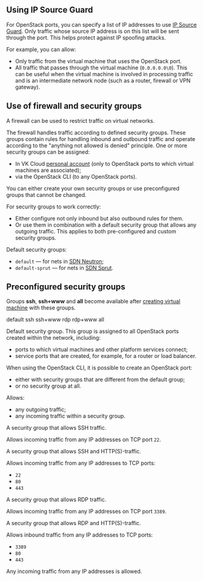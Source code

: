 ## Using IP Source Guard

For OpenStack ports, you can specify a list of IP addresses to use [IP Source Guard](https://www.juniper.net/documentation/us/en/software/junos/security-services/topics/concept/port-security-ip-source-guard.html).
Only traffic whose source IP address is on this list will be sent through the port. This helps protect against IP spoofing attacks.

For example, you can allow:

- Only traffic from the virtual machine that uses the OpenStack port.
- All traffic that passes through the virtual machine (`0.0.0.0.0\0`). This can be useful when the virtual machine is involved in processing traffic and is an intermediate network node (such as a router, firewall or VPN gateway).

## Use of firewall and security groups

A firewall can be used to restrict traffic on virtual networks.

The firewall handles traffic according to defined security groups. These groups contain rules for handling inbound and outbound traffic and operate according to the "anything not allowed is denied" principle. One or more security groups can be assigned:

- In VK Cloud [personal account](https://msk.cloud.vk.com/app/en/) (only to OpenStack ports to which virtual machines are associated);
- via the OpenStack CLI (to any OpenStack ports).

You can either create your own security groups or use preconfigured groups that cannot be changed.

For security groups to work correctly:

- Either configure not only inbound but also outbound rules for them.
- Or use them in combination with a default security group that allows any outgoing traffic. This applies to both pre-configured and custom security groups.

Default security groups:

- `default` — for nets in [SDN Neutron](../architecture#sdns_used);
- `default-sprut` — for nets in [SDN Sprut](../architecture#sdns_used).

## Preconfigured security groups

<warn>

Groups **ssh**, **ssh+www** and **all** become available after [creating virtual machine](/en/computing/iaas/service-management/vm/vm-create) with these groups.

</warn>

<tabs>
<tablist>
<tab>default</tab>
<tab>ssh</tab>
<tab>ssh+www</tab>
<tab>rdp</tab>
<tab>rdp+www</tab>
<tab>all</tab>
</tablist>
<tabpanel>

Default security group. This group is assigned to all OpenStack ports created within the network, including:

- ports to which virtual machines and other platform services connect;
- service ports that are created, for example, for a router or load balancer.

<info>

When using the OpenStack CLI, it is possible to create an OpenStack port:

- either with security groups that are different from the default group;
- or no security group at all.

</info>

Allows:

- any outgoing traffic;
- any incoming traffic within a security group.

</tabpanel>
<tabpanel>

A security group that allows SSH traffic.

Allows incoming traffic from any IP addresses on TCP port `22`.

</tabpanel>
<tabpanel>

A security group that allows SSH and HTTP(S)-traffic.

Allows incoming traffic from any IP addresses to TCP ports:

- `22`
- `80`
- `443`

</tabpanel>
<tabpanel>

A security group that allows RDP traffic.

Allows incoming traffic from any IP addresses on TCP port `3389`.

</tabpanel>
<tabpanel>

A security group that allows RDP and HTTP(S)-traffic.

Allows inbound traffic from any IP addresses to TCP ports:

- `3389`
- `80`
- `443`

</tabpanel>
<tabpanel>

Any incoming traffic from any IP addresses is allowed.

</tabpanel>
</tabs>
